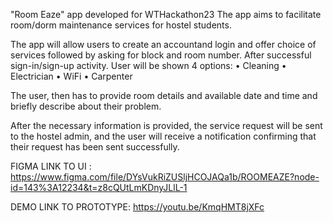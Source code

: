 "Room Eaze" app developed for WTHackathon23 The app aims to facilitate room/dorm maintenance services for hostel students.

The app will allow users to create an accountand login and offer choice of services followed by asking for block and room number. After successful sign-in/sign-up activity. User will be shown 4 options: • Cleaning • Electrician • WiFi • Carpenter

The user, then has to provide room details and available date and time and briefly describe about their problem.

After the necessary information is provided, the service request will be sent to the hostel admin, and the user will receive a notification confirming that their request has been sent successfully.

FIGMA LINK TO UI : https://www.figma.com/file/DYsVukRiZUSljHCOJAQa1b/ROOMEAZE?node-id=143%3A12234&t=z8cQUtLmKDnyJLlL-1

DEMO LINK TO PROTOTYPE: https://youtu.be/KmqHMT8jXFc
